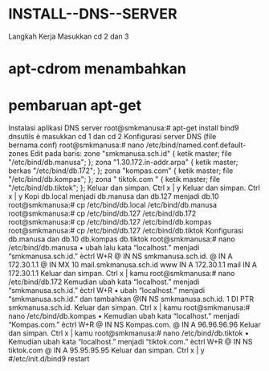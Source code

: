 # INSTALL--DNS--SERVER
  Langkah Kerja Masukkan cd 2 dan 3
# apt-cdrom menambahkan
# pembaruan apt-get

Instalasi aplikasi DNS server root@smkmanusa:# apt-get install bind9 dnsutils è masukkan cd 1 dan cd 2 Konfigurasi server DNS (file bernama.conf) root@smkmanusa:# nano /etc/bind/named.conf.default-zones Edit pada baris: zone "smkmanusa.sch.id" { ketik master; file "/etc/bind/db.manusa"; }; zona "1.30.172.in-addr.arpa" { ketik master; berkas "/etc/bind/db.172"; }; zona "kompas.com" { ketik master; file "/etc/bind/db.kompas"; }; zona " tiktok.com " { ketik master; file "/etc/bind/db.tiktok"; }; Keluar dan simpan. Ctrl x | y Keluar dan simpan. Ctrl x | y Kopi db.local menjadi db.manusa dan db.127 menjadi db.10 root@smkmanusa:# cp /etc/bind/db.local /etc/bind/db.manusa root@smkmanusa:# cp /etc/bind/db.127 /etc/bind/db.172 root@smkmanusa:# cp /etc/bind/db.127 /etc/bind/db.kompas root@smkmanusa:# cp /etc/bind/db.127 /etc/bind/db.tiktok Konfigurasi db.manusa dan db.10 db.kompas db.tiktok root@smkmanusa:# nano /etc/bind/db.manusa • ubah lalu kata “localhost.” menjadi “smkmanusa.sch.id.” èctrl W+R @ IN NS smkmanusa.sch.id. @ IN A 172.30.1.1 @ IN MX 10 mail.smkmanusa.sch.id www IN A 172.30.1.1 mail IN A 172.30.1.1 Keluar dan simpan. Ctrl x | kamu root@smkmanusa:# nano /etc/bind/db.172 Kemudian ubah kata “localhost.” menjadi “smkmanusa.sch.id.” èctrl W+R • ubah “localhost.” menjadi “smkmanusa.sch.id.” dan tambahkan @IN NS smkmanusa.sch.id. 1 DI PTR smkmanusa.sch.id. Keluar dan simpan. Ctrl x | kamu root@smkmanusa:# nano /etc/bind/db.kompas • Kemudian ubah kata “localhost.” menjadi “Kompas.com.” èctrl W+R @ IN NS Kompas.com. @ IN A 96.96.96.96 Keluar dan simpan. Ctrl x | kamu root@smkmanusa:# nano /etc/bind/db.tiktok • Kemudian ubah kata “localhost.” menjadi “tiktok.com.” èctrl W+R @ IN NS tiktok.com @ IN A 95.95.95.95 Keluar dan simpan. Ctrl x | y #/etc/init.d/bind9 restart
